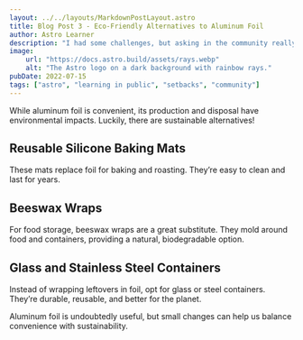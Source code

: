 ```yaml
---
layout: ../../layouts/MarkdownPostLayout.astro
title: Blog Post 3 - Eco-Friendly Alternatives to Aluminum Foil
author: Astro Learner
description: "I had some challenges, but asking in the community really helped!"
image:
    url: "https://docs.astro.build/assets/rays.webp"
    alt: "The Astro logo on a dark background with rainbow rays."
pubDate: 2022-07-15
tags: ["astro", "learning in public", "setbacks", "community"]
---
```

While aluminum foil is convenient, its production and disposal have environmental impacts. Luckily, there are sustainable alternatives!

## Reusable Silicone Baking Mats

These mats replace foil for baking and roasting. They’re easy to clean and last for years.

## Beeswax Wraps

For food storage, beeswax wraps are a great substitute. They mold around food and containers, providing a natural, biodegradable option.

## Glass and Stainless Steel Containers

Instead of wrapping leftovers in foil, opt for glass or steel containers. They’re durable, reusable, and better for the planet.

Aluminum foil is undoubtedly useful, but small changes can help us balance convenience with sustainability.
